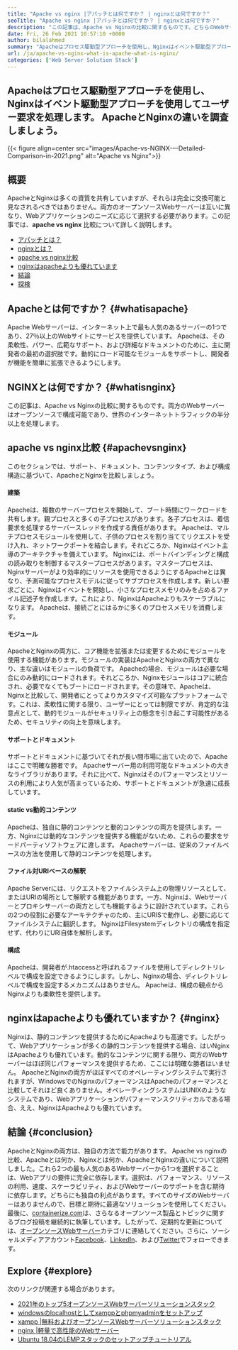```yaml
---
title: "Apache vs nginx |アパッチとは何ですか？ | nginxとは何ですか？" 
seoTitle: "Apache vs nginx |アパッチとは何ですか？ | nginxとは何ですか？" 
description: "この記事は、Apache vs Nginxの比較に関するものです。どちらのWebサーバーもオープンソースで構成可能であり、世界のインターネットトラフィックの半分以上を処理します。" 
date: Fri, 26 Feb 2021 10:57:10 +0000
author: bilalahmed
summary: "Apacheはプロセス駆動型アプローチを使用し、Nginxはイベント駆動型アプローチを使用してユーザー要求を処理します。 ApacheとNginxの違いを調査しましょう。" 
url: /ja/apache-vs-nginx-what-is-apache-what-is-nginx/
categories: ['Web Server Solution Stack']
---
```


## Apacheはプロセス駆動型アプローチを使用し、Nginxはイベント駆動型アプローチを使用してユーザー要求を処理します。 ApacheとNginxの違いを調査しましょう。

{{< figure align=center src="images/Apache-vs-NGINX-–-Detailed-Comparison-in-2021.png" alt="Apache vs Nginx">}}


## 概要
ApacheとNginxは多くの資質を共有していますが、それらは完全に交換可能と見なされるべきではありません。両方のオープンソースWebサーバーは互いに異なり、Webアプリケーションのニーズに応じて選択する必要があります。この記事では、**apache vs nginx** 比較について詳しく説明します。
  * [アパッチとは？][1]
  * [nginxとは？][2]
  * [apache vs nginx比較][3]
  * [nginxはapacheよりも優れています][4]
  * [結論][5]
  * [探検][6]

## Apacheとは何ですか？   {#whatisapache}
Apache Webサーバーは、インターネット上で最も人気のあるサーバーの1つであり、27％以上のWebサイトにサービスを提供しています。 Apacheは、その柔軟性、パワー、広範なサポート、および詳細なドキュメントのために、主に開発者の最初の選択肢です。動的にロード可能なモジュールをサポートし、開発者が機能を簡単に拡張できるようにします。

## NGINXとは何ですか？   {#whatisnginx}
この記事は、Apache vs Nginxの比較に関するものです。両方のWebサーバーはオープンソースで構成可能であり、世界のインターネットトラフィックの半分以上を処理します。

## apache vs nginx比較 {#apachevsnginx}
このセクションでは、サポート、ドキュメント、コンテンツタイプ、および構成構造に基づいて、ApacheとNginxを比較しましょう。

#### 建築
Apacheは、複数のサーバープロセスを開始して、ブート時間にワークロードを共有します。親プロセスと多くの子プロセスがあります。各子プロセスは、着信要求を処理するサーバースレッドを作成する責任があります。 Apacheは、マルチプロセスモジュールを使用して、子供のプロセスを割り当ててリクエストを受け入れ、ネットワークポートを結合します。それどころか、Nginxはイベント主導のアーキテクチャを備えています。 Nginxには、ポートバインディングと構成の読み取りを制御するマスタープロセスがあります。マスタープロセスは、Nginxサーバーがより効率的にリソースを使用できるようにするApacheとは異なり、予測可能なプロセスモデルに従ってサブプロセスを作成します。新しい要求ごとに、Nginxはイベントを開始し、小さなプロセスメモリのみを占めるファイル記述子を作成します。これにより、NginxはApacheよりもスケーラブルになります。 Apacheは、接続ごとにはるかに多くのプロセスメモリを消費します。

#### モジュール
ApacheとNginxの両方に、コア機能を拡張または変更するためにモジュールを使用する機能があります。モジュールの実装はApacheとNginxの両方で異なり、主な違いはモジュールの負荷です。 Apacheの場合、モジュールは必要な場合にのみ動的にロードされます。それどころか、Nginxモジュールはコアに統合され、必要でなくてもブートにロードされます。その意味で、Apacheは、Nginxと比較して、開発者にとってよりカスタマイズ可能なプラットフォームです。これは、柔軟性に関する限り、ユーザーにとっては制限ですが、肯定的な注意点として、動的モジュールがセキュリティ上の懸念を引き起こす可能性があるため、セキュリティの向上を意味します。

#### サポートとドキュメント
サポートとドキュメントに基づいてそれが長い間市場に出ていたので、Apacheはここで明確な勝者です。 Apacheサーバー用の利用可能なドキュメントの大きなライブラリがあります。それに比べて、Nginxはそのパフォーマンスとリソースの利用により人気が高まっているため、サポートとドキュメントが急速に成長しています。

#### static vs動的コンテンツ
Apacheは、独自に静的コンテンツと動的コンテンツの両方を提供します。一方、Nginxには動的なコンテンツを提供する機能がないため、これらの要求をサードパーティソフトウェアに渡します。 Apacheサーバーは、従来のファイルベースの方法を使用して静的コンテンツを処理します。

#### ファイル対URIベースの解釈
Apache Serverには、リクエストをファイルシステム上の物理リソースとして、またはURIの場所として解釈する機能があります。一方、Nginxは、Webサーバーとプロキシサーバーの両方としても機能するように設計されています。これらの2つの役割に必要なアーキテクチャのため、主にURISで動作し、必要に応じてファイルシステムに翻訳します。 NginxはFilesystemディレクトリの構成を指定せず、代わりにURI自体を解析します。

#### 構成
Apacheは、開発者が.htaccessと呼ばれるファイルを使用してディレクトリレベルで構成を設定できるようにします。しかし、Nginxの場合、ディレクトリレベルで構成を設定するメカニズムはありません。 Apacheは、構成の観点からNginxよりも柔軟性を提供します。

## nginxはapacheよりも優れていますか？   {#nginx}
Nginxは、静的コンテンツを提供するためにApacheよりも高速です。したがって、Webアプリケーションが多くの静的コンテンツを提供する場合、はいNginxはApacheよりも優れています。動的なコンテンツに関する限り、両方のWebサーバーはほぼ同じパフォーマンスを提供するため、ここには明確な勝者はいません。 ApacheとNginxの両方がほぼすべてのオペレーティングシステムで実行されますが、WindowsでのNginxのパフォーマンスはApacheのパフォーマンスと比較してそれほど良くありません。オペレーティングシステムはUNIXのようなシステムであり、Webアプリケーションがパフォーマンスクリティカルである場合、ええ、NginxはApacheよりも優れています。

## 結論 {#conclusion}
ApacheとNginxの両方は、独自の方法で能力があります。 Apache vs nginxの比較、Apacheとは何か、Nginxとは何か、ApacheとNginxの違いについて説明しました。これら2つの最も人気のあるWebサーバーから1つを選択することは、Webアプリの要件に完全に依存します。選択は、パフォーマンス、リソースの利用、速度、スケーラビリティ、およびWebサーバーのサポートを含む期待に依存します。どちらにも独自の利点があります。すべてのサイズのWebサーバーはありませんので、目標と期待に最適なソリューションを使用してください。
最後に、[containerize.com][7]は、さらなるオープンソース製品とトピックに関するブログ投稿を継続的に執筆しています。したがって、定期的な更新については、[オープンソースWebサーバー][8]カテゴリに連絡してください。さらに、ソーシャルメディアアカウント[Facebook][9]、[LinkedIn][10]、および[Twitter][11]でフォローできます。

## Explore   {#explore}
次のリンクが関連する場合があります。
  * [2021年のトップ5オープンソースWebサーバーソリューションスタック][12]
  * [windowsのlocalhostとしてxamppとphpmyadminをセットアップ][13]
  * [xampp |無料およびオープンソースWebサーバーソリューションスタック][14]
  * [nginx |軽量で高性能のWebサーバー][15]
  * [Ubuntu 18.04のLEMPスタックのセットアップチュートリアル][16]

  
[1]: #whatisapache
[2]: #whatisnginx
[3]: #apachevsnginx
[4]: #nginx
[5]: #conclusion
[6]: #explore
[7]: https://www.containerize.com/
[8]: https://blog.containerize.com/category/web-server-solution-stack/
[9]: https://web.facebook.com/containerize
[10]: https://www.linkedin.com/company/containerize/
[11]: https://twitter.com/containerize_co
[12]: https://blog.containerize.com/2021/01/08/top-5-open-source-web-server-solution-stacks-in-2021/
[13]: https://blog.containerize.com/database-management-software/how-to-setup-xampp-and-phpmyadmin-as-localhost-on-windows/
[14]: https://products.containerize.com/solution-stack/xampp
[15]: https://products.containerize.com/solution-stack/nginx
[16]: https://blog.containerize.com/web-server-solution-stack/setup-tutorial-for-lemp-stack-on-ubuntu-18-04/
